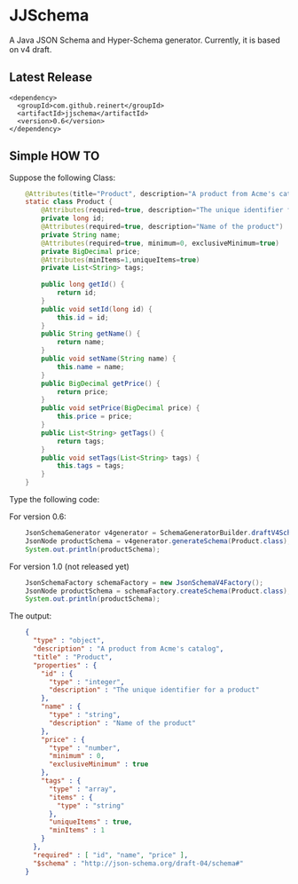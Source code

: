 JJSchema
===============

A Java JSON Schema and Hyper-Schema generator.
Currently, it is based on v4 draft.

Latest Release
----------------

    <dependency>
      <groupId>com.github.reinert</groupId>
      <artifactId>jjschema</artifactId>
      <version>0.6</version>
    </dependency>

Simple HOW TO
----------------

Suppose the following Class:
```java
    @Attributes(title="Product", description="A product from Acme's catalog")
    static class Product {
    	@Attributes(required=true, description="The unique identifier for a product")
    	private long id;
    	@Attributes(required=true, description="Name of the product")
    	private String name;
    	@Attributes(required=true, minimum=0, exclusiveMinimum=true)
    	private BigDecimal price;
    	@Attributes(minItems=1,uniqueItems=true)
    	private List<String> tags;
    	
    	public long getId() {
    		return id;
    	}
    	public void setId(long id) {
    		this.id = id;
    	}
    	public String getName() {
    		return name;
    	}	
    	public void setName(String name) {
    		this.name = name;
    	}
    	public BigDecimal getPrice() {
    		return price;
    	}
    	public void setPrice(BigDecimal price) {
    		this.price = price;
    	}
    	public List<String> getTags() {
    		return tags;
    	}
    	public void setTags(List<String> tags) {
    		this.tags = tags;
    	}
    }
```

Type the following code:

For version 0.6:
```java
    JsonSchemaGenerator v4generator = SchemaGeneratorBuilder.draftV4Schema().build();
    JsonNode productSchema = v4generator.generateSchema(Product.class);
    System.out.println(productSchema);
```

For version 1.0 (not released yet)
```java
    JsonSchemaFactory schemaFactory = new JsonSchemaV4Factory();
    JsonNode productSchema = schemaFactory.createSchema(Product.class);
    System.out.println(productSchema);
```

The output:

```json
    {
      "type" : "object",
      "description" : "A product from Acme's catalog",
      "title" : "Product",
      "properties" : {
        "id" : {
          "type" : "integer",
          "description" : "The unique identifier for a product"
        },
        "name" : {
          "type" : "string",
          "description" : "Name of the product"
        },
        "price" : {
          "type" : "number",
          "minimum" : 0,
          "exclusiveMinimum" : true
        },
        "tags" : {
          "type" : "array",
          "items" : {
            "type" : "string"
          },
          "uniqueItems" : true,
          "minItems" : 1
        }
      },
      "required" : [ "id", "name", "price" ],
      "$schema" : "http://json-schema.org/draft-04/schema#"
    }
```

